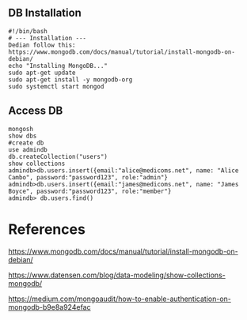 ## DB Installation
```
#!/bin/bash
# --- Installation ---
Dedian follow this:
https://www.mongodb.com/docs/manual/tutorial/install-mongodb-on-debian/
echo "Installing MongoDB..."
sudo apt-get update
sudo apt-get install -y mongodb-org
sudo systemctl start mongod
```

## Access DB
```
mongosh 
show dbs
#create db
use admindb
db.createCollection("users")
show collections
admindb>db.users.insert({email:"alice@medicoms.net", name: "Alice Cambo", password:"password123", role:"admin"}
admindb>db.users.insert({email:"james@medicoms.net", name: "James Boyce", password:"password123", role:"member"}
admindb> db.users.find()
```

# References
https://www.mongodb.com/docs/manual/tutorial/install-mongodb-on-debian/

https://www.datensen.com/blog/data-modeling/show-collections-mongodb/

https://medium.com/mongoaudit/how-to-enable-authentication-on-mongodb-b9e8a924efac
